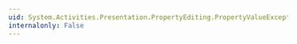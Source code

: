 ```yaml
---
uid: System.Activities.Presentation.PropertyEditing.PropertyValueExceptionSource
internalonly: False
---
```

